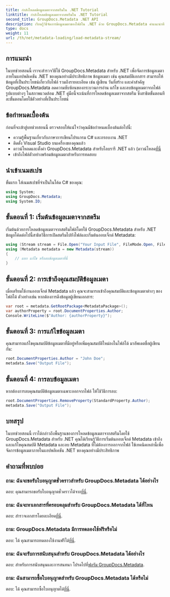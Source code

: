 ```yaml
---
title: กำลังโหลดข้อมูลเมตาจากสตรีมใน .NET Tutorial
linktitle: กำลังโหลดข้อมูลเมตาจากสตรีมใน .NET Tutorial
second_title: GroupDocs.Metadata .NET API
description: เรียนรู้วิธีจัดการข้อมูลเมตาของไฟล์ใน .NET ด้วย GroupDocs.Metadata คำแนะนำทีละขั้นตอนสำหรับการโหลด แก้ไข และลบข้อมูลเมตาออกจากสตรีม
type: docs
weight: 11
url: /th/net/metadata-loading/load-metadata-stream/
---
```

## การแนะนำ
ในบทช่วยสอนนี้ เราจะสำรวจวิธีใช้ GroupDocs.Metadata สำหรับ .NET เพื่อจัดการข้อมูลเมตาภายในแอปพลิเคชัน .NET ของคุณอย่างมีประสิทธิภาพ ข้อมูลเมตา เช่น คุณสมบัติเอกสาร สามารถให้ข้อมูลที่เป็นประโยชน์เกี่ยวกับไฟล์ รวมถึงรายละเอียด เช่น ผู้เขียน วันที่สร้าง และคำสำคัญ GroupDocs.Metadata ลดความซับซ้อนของกระบวนการอ่าน แก้ไข และลบข้อมูลเมตาจากไฟล์รูปแบบต่างๆ ในสภาพแวดล้อม .NET คู่มือนี้จะเน้นที่การโหลดข้อมูลเมตาจากสตรีม ซึ่งสาธิตขั้นตอนทีละขั้นตอนโดยใช้ตัวอย่างที่เป็นประโยชน์
## ข้อกำหนดเบื้องต้น
ก่อนที่จะเข้าสู่บทช่วยสอนนี้ ตรวจสอบให้แน่ใจว่าคุณมีข้อกำหนดเบื้องต้นต่อไปนี้:
- ความรู้พื้นฐานเกี่ยวกับภาษาการเขียนโปรแกรม C# และกรอบงาน .NET
- ติดตั้ง Visual Studio บนเครื่องของคุณแล้ว
-  ดาวน์โหลดและตั้งค่า GroupDocs.Metadata สำหรับไลบรารี .NET แล้ว (ดาวน์โหลด[ที่นี่](https://releases.groupdocs.com/metadata/net/-)
- เข้าถึงไฟล์ตัวอย่างพร้อมข้อมูลเมตาสำหรับการทดสอบ

## นำเข้าเนมสเปซ
ขั้นแรก ใส่เนมสเปซที่จำเป็นในโค้ด C# ของคุณ:
```csharp
using System;
using GroupDocs.Metadata;
using System.IO;
```
## ขั้นตอนที่ 1: เริ่มต้นข้อมูลเมตาจากสตรีม
เริ่มต้นด้วยการโหลดข้อมูลเมตาจากสตรีมไฟล์โดยใช้ GroupDocs.Metadata สำหรับ .NET ข้อมูลโค้ดต่อไปนี้สาธิตวิธีการเปิดสตรีมไปยังไฟล์และเริ่มต้นออบเจ็กต์ Metadata:

```csharp
using (Stream stream = File.Open("Your Input File", FileMode.Open, FileAccess.ReadWrite))
using (Metadata metadata = new Metadata(stream))
{
    // แยก แก้ไข หรือลบข้อมูลเมตาที่นี่
}
```
## ขั้นตอนที่ 2: การเข้าถึงคุณสมบัติข้อมูลเมตา
เมื่อเตรียมใช้งานออบเจ็กต์ Metadata แล้ว คุณจะสามารถเข้าถึงคุณสมบัติและข้อมูลเมตาต่างๆ ของไฟล์ได้ ตัวอย่างเช่น หากต้องการดึงข้อมูลผู้เขียนเอกสาร:

```csharp
var root = metadata.GetRootPackage<MetadataPackage>();
var authorProperty = root.DocumentProperties.Author;
Console.WriteLine($"Author: {authorProperty}");
```
## ขั้นตอนที่ 3: การแก้ไขข้อมูลเมตา
คุณสามารถแก้ไขคุณสมบัติข้อมูลเมตาที่มีอยู่หรือเพิ่มคุณสมบัติใหม่ลงในไฟล์ได้ มาอัพเดตชื่อผู้เขียนกัน:

```csharp
root.DocumentProperties.Author = "John Doe";
metadata.Save("Output File");
```
## ขั้นตอนที่ 4: การลบข้อมูลเมตา
หากต้องการลบคุณสมบัติข้อมูลเมตาเฉพาะออกจากไฟล์ ให้ใช้วิธีการลบ:

```csharp
root.DocumentProperties.RemoveProperty(StandardProperty.Author);
metadata.Save("Output File");
```

## บทสรุป
ในบทช่วยสอนนี้ เราได้กล่าวถึงพื้นฐานของการโหลดข้อมูลเมตาจากสตรีมโดยใช้ GroupDocs.Metadata สำหรับ .NET คุณได้เรียนรู้วิธีการเริ่มต้นออบเจ็กต์ Metadata เข้าถึงและแก้ไขคุณสมบัติ Metadata และลบ Metadata ที่ไม่ต้องการออกจากไฟล์ ใช้เทคนิคเหล่านี้เพื่อจัดการข้อมูลเมตาภายในแอปพลิเคชัน .NET ของคุณอย่างมีประสิทธิภาพ

## คำถามที่พบบ่อย
### ถาม: ฉันจะขอรับใบอนุญาตชั่วคราวสำหรับ GroupDocs.Metadata ได้อย่างไร
 ตอบ: คุณสามารถขอรับใบอนุญาตชั่วคราวได้จาก[ที่นี่](https://purchase.groupdocs.com/temporary-license/).
### ถาม: ฉันจะหาเอกสารที่ครอบคลุมสำหรับ GroupDocs.Metadata ได้ที่ไหน
 ตอบ: สำรวจเอกสารโดยละเอียด[ที่นี่](https://reference.groupdocs.com/metadata/net/).
### ถาม: GroupDocs.Metadata มีการทดลองใช้ฟรีหรือไม่
 ตอบ: ได้ คุณสามารถทดลองใช้งานฟรีได้[ที่นี่](https://releases.groupdocs.com/).
### ถาม: ฉันจะรับการสนับสนุนสำหรับ GroupDocs.Metadata ได้อย่างไร
 ตอบ: สำหรับการสนับสนุนและการสนทนา โปรดไปที่[ฟอรัม GroupDocs.Metadata](https://forum.groupdocs.com/c/metadata/14).
### ถาม: ฉันสามารถซื้อใบอนุญาตสำหรับ GroupDocs.Metadata ได้หรือไม่
 ตอบ: ได้ คุณสามารถซื้อใบอนุญาตได้[ที่นี่](https://purchase.groupdocs.com/buy).